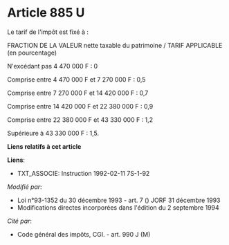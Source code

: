 # Article 885 U

Le tarif de l'impôt est fixé à :

FRACTION DE LA VALEUR nette taxable du patrimoine /  TARIF APPLICABLE (en pourcentage)

N'excédant pas 4 470 000 F : 0 

Comprise entre 4 470 000 F et 7 270 000 F : 0,5

Comprise entre 7 270 000 F et 14 420 000 F : 0,7

Comprise entre 14 420 000 F et 22 380 000 F : 0,9

Comprise entre 22 380 000 F et 43 330 000 F : 1,2

Supérieure à 43 330 000 F : 1,5.

**Liens relatifs à cet article**

**Liens**:

  - TXT_ASSOCIE: Instruction 1992-02-11 7S-1-92

_Modifié par_:

  - Loi n°93-1352 du 30 décembre 1993 - art. 7 () JORF 31 décembre 1993
  - Modifications directes incorporées dans l'édition du 2 septembre 1994

_Cité par_:

  - Code général des impôts, CGI. - art. 990 J (M)
